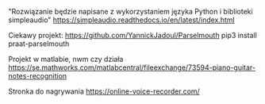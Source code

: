 "Rozwiązanie będzie napisane z wykorzystaniem języka Python i biblioteki simpleaudio"
https://simpleaudio.readthedocs.io/en/latest/index.html


Ciekawy projekt:
https://github.com/YannickJadoul/Parselmouth
pip3 install praat-parselmouth

Projekt w matlabie, nwm czy działa
https://se.mathworks.com/matlabcentral/fileexchange/73594-piano-guitar-notes-recognition

Stronka do nagrywania
https://online-voice-recorder.com/

